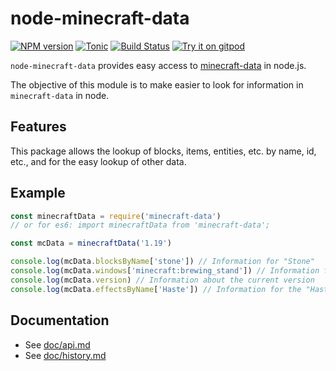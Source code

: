 # node-minecraft-data

[![NPM version](https://badge.fury.io/js/minecraft-data.svg)](http://badge.fury.io/js/minecraft-data)
[![Tonic](https://img.shields.io/badge/tonic-try%20it-blue.svg)](https://tonicdev.com/npm/minecraft-data)
[![Build Status](https://github.com/PrismarineJS/node-minecraft-data/workflows/CI/badge.svg)](https://github.com/PrismarineJS/node-minecraft-data/actions?query=workflow%3A%22CI%22)
[![Try it on gitpod](https://img.shields.io/badge/try-on%20gitpod-brightgreen.svg)](https://gitpod.io/#https://github.com/PrismarineJS/node-minecraft-data)

`node-minecraft-data` provides easy access to [minecraft-data](https://github.com/PrismarineJS/minecraft-data) in node.js.

The objective of this module is to make easier to look for information in `minecraft-data` in node.

## Features

This package allows the lookup of blocks, items, entities, etc. by name, id, etc., and for the easy lookup of other data.

## Example

```js
const minecraftData = require('minecraft-data')
// or for es6: import minecraftData from 'minecraft-data';

const mcData = minecraftData('1.19')

console.log(mcData.blocksByName['stone']) // Information for "Stone"
console.log(mcData.windows['minecraft:brewing_stand']) // Information for the "Brewing Stand" GUI
console.log(mcData.version) // Information about the current version
console.log(mcData.effectsByName['Haste']) // Information for the "Haste" effect
```

## Documentation

* See [doc/api.md](doc/api.md)
* See [doc/history.md](doc/history.md)

